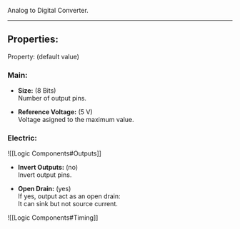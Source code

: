 Analog to Digital Converter.

---

## Properties:
Property: (default value)

### Main:
- **Size:** (8 Bits)<br>
   Number of output pins.<br>

- **Reference Voltage:** (5 V)<br>
   Voltage asigned to the maximum value.<br>

### Electric:
![[Logic Components#Outputs]]<br>
- **Invert Outputs:** (no)<br>
   Invert output pins.<br>

- **Open Drain:** (yes)<br>
   If yes, output act as an open drain:<br>
   It can sink but not source current.<br>

![[Logic Components#Timing]]<br>


